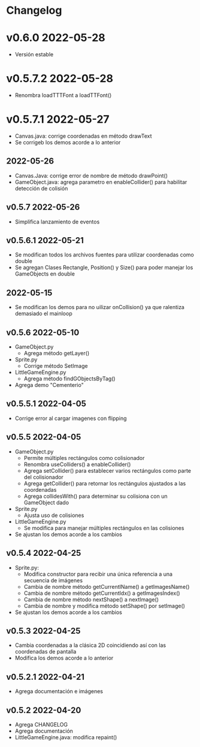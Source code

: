 # Changelog

# v0.6.0 2022-05-28
- Versión estable

# v0.5.7.2 2022-05-28
- Renombra loadTTTFont a loadTTFont()

# v0.5.7.1 2022-05-27
- Canvas.java: corrige coordenadas en método drawText
- Se corrigeb los demos acorde a lo anterior

## 2022-05-26
- Canvas.Java: corrige error de nombre de método drawPoint()
- GameObject.java: agrega parametro en enableCollider() para habilitar detección de colisión

## v0.5.7 2022-05-26
- Simplifica lanzamiento de eventos

## v0.5.6.1 2022-05-21
- Se modifican todos los archivos fuentes para utilizar coordenadas como double
- Se agregan Clases Rectangle, Position() y Size() para poder manejar los GameObjects en double

## 2022-05-15
- Se modifican los demos para no uilizar onCollision() ya que ralentiza demasiado el mainloop

## v0.5.6 2022-05-10
- GameObject.py
    - Agrega método getLayer()
- Sprite.py
    - Corrige método SetImage
- LittleGameEngine.py
    - Agrega método findGObjectsByTag()
- Agrega demo "Cementerio"

## v0.5.5.1 2022-04-05
- Corrige error al cargar imagenes con flipping

## v0.5.5 2022-04-05
- GameObject.py
    - Permite múltiples rectángulos como colisionador
    - Renombra useColliders() a enableCollider()
    - Agrega setCollider() para establecer varios rectángulos como parte del colisionador
    - Agrega getCollider() para retornar los rectángulos ajustados a las coordenadas
    - Agrega collidesWith() para determinar su colisiona con un GameObject dado
- Sprite.py
    - Ajusta uso de colisiones
- LittleGameEngine.py
    - Se modifica para manejar múltiples rectángulos en las colisiones
- Se ajustan los demos acorde a los cambios

## v0.5.4 2022-04-25
- Sprite.py:
  - Modifica constructor para recibir una única referencia a una secuencia de imágenes
  - Cambia de nombre método getCurrentIName() a getImagesName()
  - Cambia de nombre método getCurrentIdx() a getImagesIndex()
  - Cambia de nombre método nextShape() a nextImage()
  - Cambia de nombre y modifica método setShape() por setImage()
- Se ajustan los demos acorde a los cambios

## v0.5.3 2022-04-25
- Cambia coordenadas a la clásica 2D coincidiendo así con las coordenadas de pantalla
- Modifica los demos acorde a lo anterior

## v0.5.2.1 2022-04-21
- Agrega documentación e imágenes

## v0.5.2 2022-04-20
- Agrega CHANGELOG
- Agrega documentación
- LittleGameEngine.java: modifica repaint()
